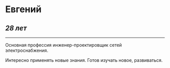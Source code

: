 # **Евгений**
## _28 лет_
***
Основная профессия инженер-проектировщик сетей электроснабжения.

Интересно применять новые знания.
Готов изучать новое, развиваться.

